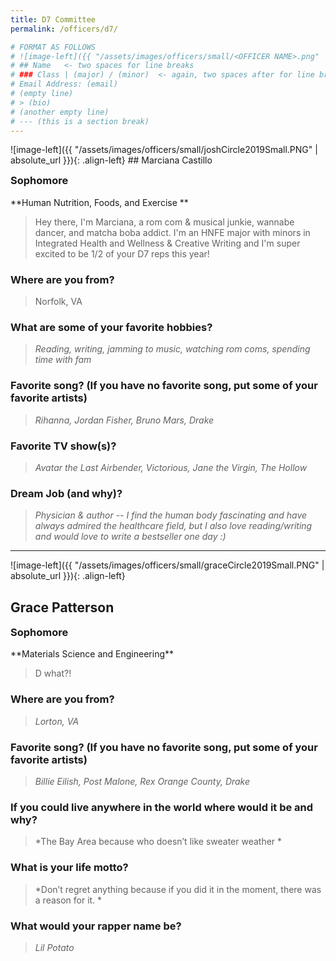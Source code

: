 ```yaml
---
title: D7 Committee
permalink: /officers/d7/

# FORMAT AS FOLLOWS
# ![image-left]({{ "/assets/images/officers/small/<OFFICER NAME>.png" | absolute_url }}){: .align-left}
# ## Name   <- two spaces for line breaks
# ### Class | (major) / (minor)  <- again, two spaces after for line breaks
# Email Address: (email)
# (empty line)
# > (bio)
# (another empty line)
# --- (this is a section break)
---
```

<div id="Marciana"></div>
![image-left]({{ "/assets/images/officers/small/joshCircle2019Small.PNG" | absolute_url }}){: .align-left}
## Marciana Castillo
<p style="margin-bottom: 0.45em; padding: 0">
<a href="https://www.instagram.com/mg.castle/" style="margin: 0; padding: 0"><i class="fa fa-2x fa-fw fa-instagram" style="color: #494e48"></i></a>
<a href="mailto:marcianacastillo@vt.edu" style="margin: 0; padding: 0"><i class="fa fa-2x fa-fw fa-envelope" style="color: #494e48"></i></a></p>
<h3 style="margin-top: 0">Sophomore</h3>
**Human Nutrition, Foods, and Exercise **  

> Hey there, I'm Marciana, a rom com & musical junkie, wannabe dancer, and matcha boba addict. I'm an HNFE major with minors in Integrated Health and Wellness & Creative Writing and I'm super excited to be 1/2 of your D7 reps this year! 

### **Where are you from?**

> Norfolk, VA


### **What are some of your favorite hobbies?**

> *Reading, writing, jamming to music, watching rom coms, spending time with fam*

### **Favorite song? (If you have no favorite song, put some of your favorite artists)**

> *Rihanna, Jordan Fisher, Bruno Mars, Drake*

### **Favorite TV show(s)?**

> *Avatar the Last Airbender, Victorious, Jane the Virgin, The Hollow*

### **Dream Job (and why)?**

> *Physician & author -- I find the human body fascinating and have always admired the healthcare field, but I also love reading/writing and would love to write a bestseller one day :)*

---

![image-left]({{ "/assets/images/officers/small/graceCircle2019Small.PNG" | absolute_url }}){: .align-left}
## Grace Patterson
<p style="margin-bottom: 0.45em; padding: 0">
<a href="https://www.instagram.com/gpattrson/" style="margin: 0; padding: 0"><i class="fa fa-2x fa-fw fa-instagram" style="color: #494e48"></i></a>
<a href="mailto:gkpatterson@vt.edu" style="margin: 0; padding: 0"><i class="fa fa-2x fa-fw fa-envelope" style="color: #494e48"></i></a></p>
<h3 style="margin-top: 0">Sophomore</h3>
**Materials Science and Engineering**  

> D what?!

### **Where are you from?**
>*Lorton, VA*

### **Favorite song? (If you have no favorite song, put some of your favorite artists)**

> *Billie Eilish, Post Malone, Rex Orange County, Drake*

### **If you could live anywhere in the world where would it be and why?**

> *The Bay Area because who doesn’t like sweater weather *

### **What is your life motto?**

> *Don’t regret anything because if you did it in the moment, there was a reason for it.  *

### **What would your rapper name be?**

> *Lil Potato*
